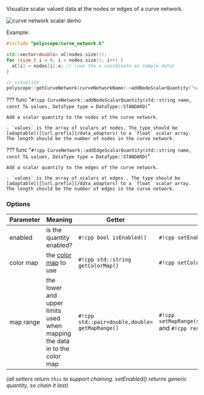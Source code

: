 Visualize scalar valued data at the nodes or edges of a curve network.

![curve network scalar demo]([[url.prefix]]/media/curve_network_scalar.jpeg)

Example:
```cpp
#include "polyscope/curve_network.h"

std::vector<double> xC(nodes.size());
for (size_t i = 0; i < nodes.size(); i++) {
  xC[i] = nodes[i].x; // (use the x coordinate as sample data)
}

// visualize
polyscope::getCurveNetwork(curveNetworkName)->addNodeScalarQuantity("sample value", xC);
```

??? func "`#!cpp CurveNetwork::addNodeScalarQuantity(std::string name, const T& values, DataType type = DataType::STANDARD)`"

    Add a scalar quantity to the nodes of the curve network.

    - `values` is the array of scalars at nodes. The type should be [adaptable]([[url.prefix]]/data_adaptors) to a `float` scalar array. The length should be the number of nodes in the curve network.



??? func "`#!cpp CurveNetwork::addEdgeScalarQuantity(std::string name, const T& values, DataType type = DataType::STANDARD)`"

    Add a scalar quantity to the edges of the curve network.

    - `values` is the array of scalars at edges . The type should be [adaptable]([[url.prefix]]/data_adaptors) to a `float` scalar array. The length should be the number of edges in the curve network.


### Options

**Parameter** | **Meaning** | **Getter** | **Setter** | **Persistent?**
--- | --- | --- | --- | ---
enabled | is the quantity enabled? | `#!cpp bool isEnabled()` | `#!cpp setEnabled(bool newVal)` | [yes]([[url.prefix]]/basics/parameters/#persistent-values)
color map | the [color map]([[url.prefix]]/features/color_maps) to use | `#!cpp std::string getColorMap()` | `#!cpp setColorMap(std::string newMap)` | [yes]([[url.prefix]]/basics/parameters/#persistent-values)
map range | the lower and upper limits used when mapping the data in to the color map| `#!cpp std::pair<double,double> getMapRange()` | `#!cpp setMapRange(std::pair<double,double>)` and `#!cpp resetMapRange()`| no

_(all setters return `this` to support chaining. setEnabled() returns generic quantity, so chain it last)_

